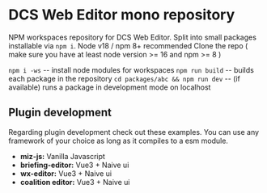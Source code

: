# DCS Web Editor mono repository

NPM workspaces repository for DCS Web Editor. Split into small packages installable via `npm i`. Node v18 / npm 8+ recommended
Clone the repo ( make sure you have at least node version >= 16 and npm >= 8 )

`npm i -ws` -- install node modules for workspaces
`npm run build` -- builds each package in the repository
`cd packages/abc && npm run dev` -- (if available) runs a package in development mode on localhost

## Plugin development

Regarding plugin development check out these examples. You can use any framework of your choice as long as it compiles to a esm module.
- **miz-js:** Vanilla Javascript
- **briefing-editor:** Vue3 + Naive ui
- **wx-editor:** Vue3 + Naive ui
- **coalition editor:** Vue3 + Naive ui
